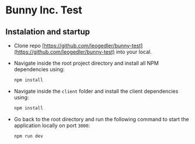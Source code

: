 # Bunny Inc. Test

## Instalation and startup

* Clone repo [https://github.com/leogedler/bunny-test](https://github.com/leogedler/bunny-test) into your local.
* Navigate inside the root project directory and install all NPM dependencies using:

    ```bash
    npm install
    ```
* Navigate inside the `client` folder and install the client dependencies using:
    
    ```bash
    npm install
    ```

* Go back to the root directory and run the following command to start the application locally on port `3000`:

    ```bash
    npm run dev
    ```

